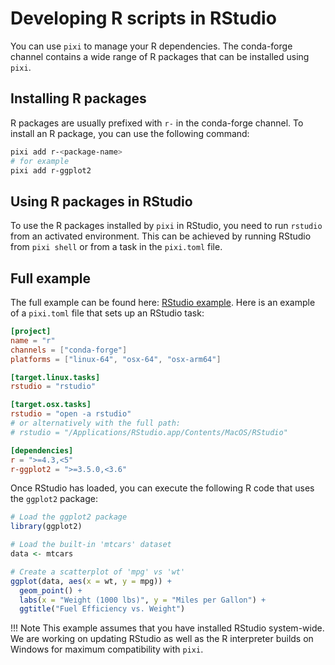 # Developing R scripts in RStudio

You can use `pixi` to manage your R dependencies. The conda-forge channel contains a wide range of R packages that can be installed using `pixi`.

## Installing R packages

R packages are usually prefixed with `r-` in the conda-forge channel. To install an R package, you can use the following command:

```bash
pixi add r-<package-name>
# for example
pixi add r-ggplot2
```

## Using R packages in RStudio

To use the R packages installed by `pixi` in RStudio, you need to run `rstudio` from an activated environment. This can be achieved by running RStudio from `pixi shell` or from a task in the `pixi.toml` file.

## Full example

The full example can be found here: [RStudio example](https://github.com/prefix-dev/pixi/tree/main/examples/r).
Here is an example of a `pixi.toml` file that sets up an RStudio task:

```toml
[project]
name = "r"
channels = ["conda-forge"]
platforms = ["linux-64", "osx-64", "osx-arm64"]

[target.linux.tasks]
rstudio = "rstudio"

[target.osx.tasks]
rstudio = "open -a rstudio"
# or alternatively with the full path:
# rstudio = "/Applications/RStudio.app/Contents/MacOS/RStudio"

[dependencies]
r = ">=4.3,<5"
r-ggplot2 = ">=3.5.0,<3.6"
```

Once RStudio has loaded, you can execute the following R code that uses the `ggplot2` package:

```R
# Load the ggplot2 package
library(ggplot2)

# Load the built-in 'mtcars' dataset
data <- mtcars

# Create a scatterplot of 'mpg' vs 'wt'
ggplot(data, aes(x = wt, y = mpg)) +
  geom_point() +
  labs(x = "Weight (1000 lbs)", y = "Miles per Gallon") +
  ggtitle("Fuel Efficiency vs. Weight")
```

!!! Note
    This example assumes that you have installed RStudio system-wide.
    We are working on updating RStudio as well as the R interpreter builds on Windows for maximum compatibility with `pixi`.
